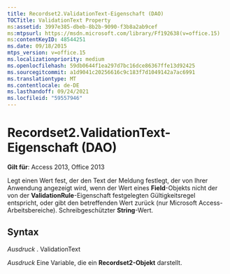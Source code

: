 ```yaml
---
title: Recordset2.ValidationText-Eigenschaft (DAO)
TOCTitle: ValidationText Property
ms:assetid: 3997e385-dbeb-8b2b-9090-f3b8a2ab9cef
ms:mtpsurl: https://msdn.microsoft.com/library/Ff192638(v=office.15)
ms:contentKeyID: 48544251
ms.date: 09/18/2015
mtps_version: v=office.15
ms.localizationpriority: medium
ms.openlocfilehash: 59db0644f1ea297d7bc16dce86367ffe13d92425
ms.sourcegitcommit: a1d9041c20256616c9c183f7d1049142a7ac6991
ms.translationtype: MT
ms.contentlocale: de-DE
ms.lasthandoff: 09/24/2021
ms.locfileid: "59557946"
---
```

# <a name="recordset2validationtext-property-dao"></a>Recordset2.ValidationText-Eigenschaft (DAO)


**Gilt für**: Access 2013, Office 2013

Legt einen Wert fest, der den Text der Meldung festlegt, der von Ihrer Anwendung angezeigt wird, wenn der Wert eines **Field**-Objekts nicht der von der **ValidationRule**-Eigenschaft festgelegten Gültigkeitsregel entspricht, oder gibt den betreffenden Wert zurück (nur Microsoft Access-Arbeitsbereiche). Schreibgeschützter **String**-Wert.

## <a name="syntax"></a>Syntax

*Ausdruck* . ValidationText

*Ausdruck* Eine Variable, die ein **Recordset2-Objekt** darstellt.

